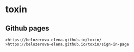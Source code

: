 # toxin

## Github pages
```
>https://belozerova-elena.github.io/toxin/
>https://belozerova-elena.github.io/toxin/sign-in-page
```

